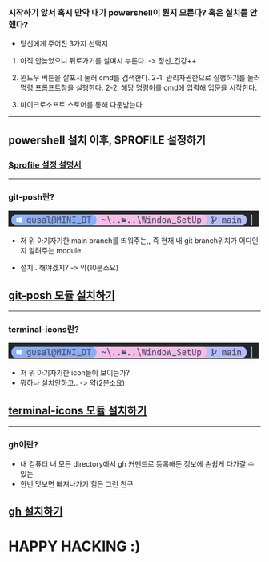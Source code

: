 ### 시작하기 앞서 혹시 만약 내가 powershell이 뭔지 모른다? 혹은 설치를 안했다?

- 당신에게 주어진 3가지 선택지

1. 아직 안늦었으니 뒤로가기를 살며시 누른다. -> 정신\_건강++

2. 윈도우 버튼을 살포시 눌러 cmd를 검색한다.
   2-1. 관리자권한으로 실행하기를 눌러 명령 프롬프트창을 실행한다.
   2-2. 해당 명령어를 cmd에 입력해 입문을 시작한다.

3. 마이크로소프트 스토어를 통해 다운받는다.

---

## powershell 설치 이후, $PROFILE 설정하기

### [$profile 설정 설명서](./docs/config_profile.md)

---

### git-posh란?

![git-posh](img/git-posh.png)

- 저 위 아기자기한 main branch를 띄워주는,, 즉 현재 내 git branch위치가 어디인지 알려주는 module

- 설치.. 해야겠지? -> 약(10분소요)

## [git-posh 모듈 설치하기](./docs/posh-git.md)

---

### terminal-icons란?

![terminal-icons](img/git-posh.png)

- 저 위 아기자기한 icon들이 보이는가?
- 뭐하나 설치안하고.. -> 약(2분소요)

## [terminal-icons 모듈 설치하기](./docs/terminal-icons.md)

---

### gh이란?

- 내 컴퓨터 내 모든 directory에서 gh 커멘드로 등록해둔 정보에 손쉽게 다가갈 수 있는
- 한번 맛보면 빠져나가기 힘든 그런 친구

## [gh 설치하기](./docs/gh.md)

# HAPPY HACKING :)
